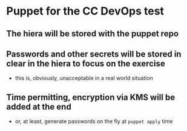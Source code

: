 # Puppet for the CC DevOps test

## The hiera will be stored with the puppet repo

## Passwords and other secrets will be stored in clear in the hiera to focus on the exercise

  - this is, obviously, unacceptable in a real world situation

## Time permitting, encryption via KMS will be added at the end

  - or, at least, generate passwords on the fly at `puppet apply` time
